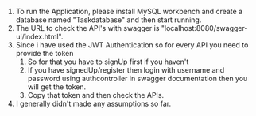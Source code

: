 1. To run the Application, please install MySQL workbench and create a database named "Taskdatabase" and then start running.
2. The URL to check the API's with swagger is "localhost:8080/swagger-ui/index.html".
3. Since i have used the JWT Authentication so for every API you need to provide the token
    1) So for that you have to signUp first if you haven't
    2) If you have signedUp/register then login with username and password using authcontroller in swagger documentation then you will get the token.
    3) Copy that token and then check the APIs.
4. I generally didn't made any assumptions so far.